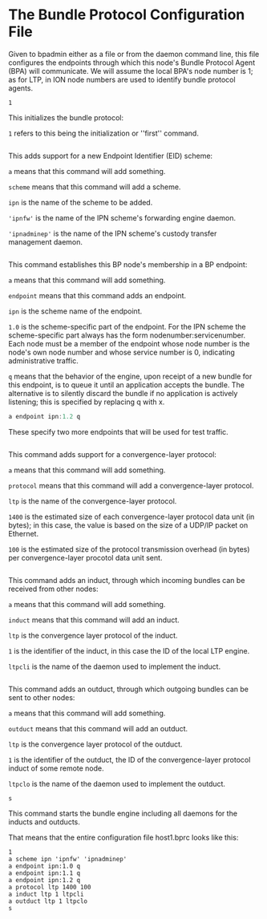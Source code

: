# The Bundle Protocol Configuration File

Given to bpadmin either as a file or from the daemon command line, this file configures the endpoints through which this node's Bundle Protocol Agent (BPA) will communicate. We will assume the local BPA's node number is 1; as for LTP, in ION node numbers are used to identify bundle protocol agents.

````1````

This initializes the bundle protocol:

`1` refers to this being the initialization or ''first'' command.

````a scheme ipn 'ipnfw' 'ipnadminep'
````

This adds support for a new Endpoint Identifier (EID) scheme:

`a` means that this command will add something.

`scheme` means that this command will add a scheme.

`ipn` is the name of the scheme to be added.

`'ipnfw'` is the name of the IPN scheme's forwarding engine daemon.

`'ipnadminep'` is the name of the IPN scheme's custody transfer management daemon.


````a endpoint ipn:1.0 q
````

This command establishes this BP node's membership in a BP endpoint:

`a` means that this command will add something.

`endpoint` means that this command adds an endpoint.

`ipn` is the scheme name of the endpoint.

`1.0` is the scheme-specific part of the endpoint. For the IPN scheme the scheme-specific part always has the form nodenumber:servicenumber. Each node must be a member of the endpoint whose node number is the node's own node number and whose service number is 0, indicating administrative traffic.

`q` means that the behavior of the engine, upon receipt of a new bundle for this endpoint, is to queue it until an application accepts the bundle. The alternative is to silently discard the bundle if no application is actively listening; this is specified by replacing q with x.


````a endpoint ipn:1.1 q
a endpoint ipn:1.2 q
````

These specify two more endpoints that will be used for test traffic.

````a protocol ltp 1400 100
````

This command adds support for a convergence-layer protocol:

`a` means that this command will add something.

`protocol` means that this command will add a convergence-layer protocol.

`ltp` is the name of the convergence-layer protocol.

`1400` is the estimated size of each convergence-layer protocol data unit (in bytes); in this case, the value is based on the size of a UDP/IP packet on Ethernet.

`100` is the estimated size of the protocol transmission overhead (in bytes) per convergence-layer procotol data unit sent.


````a induct ltp 1 ltpcli
````

This command adds an induct, through which incoming bundles can be received from other nodes:

`a` means that this command will add something.

`induct` means that this command will add an induct.

`ltp` is the convergence layer protocol of the induct.

`1` is the identifier of the induct, in this case the ID of the local LTP engine.

`ltpcli` is the name of the daemon used to implement the induct.


````a outduct ltp 1 ltpclo
````

This command adds an outduct, through which outgoing bundles can be sent to other nodes:

`a` means that this command will add something.

`outduct` means that this command will add an outduct.

`ltp` is the convergence layer protocol of the outduct.

`1` is the identifier of the outduct, the ID of the convergence-layer protocol induct of some remote node. 

`ltpclo` is the name of the daemon used to implement the outduct.


````s````

This command starts the bundle engine including all daemons for the inducts and outducts.

That means that the entire configuration file host1.bprc looks like this:
````
1
a scheme ipn 'ipnfw' 'ipnadminep'
a endpoint ipn:1.0 q
a endpoint ipn:1.1 q
a endpoint ipn:1.2 q
a protocol ltp 1400 100
a induct ltp 1 ltpcli
a outduct ltp 1 ltpclo
s
````
